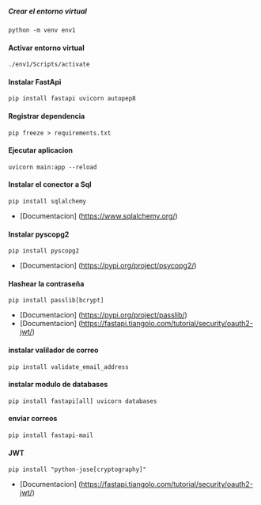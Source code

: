 
##### Crear el entorno virtual

`python -m venv env1`

#### Activar entorno virtual

`./env1/Scripts/activate`

#### Instalar FastApi

`pip install fastapi uvicorn autopep8`

#### Registrar dependencia
`pip freeze > requirements.txt`

#### Ejecutar aplicacion

`uvicorn main:app --reload`

#### Instalar el conector a Sql

`pip install sqlalchemy `
* [Documentacion] (https://www.sqlalchemy.org/)

#### Instalar pyscopg2

`pip install pyscopg2`
* [Documentacion] (https://pypi.org/project/psycopg2/)

#### Hashear la contraseña
`pip install passlib[bcrypt]`
* [Documentacion] (https://pypi.org/project/passlib/)
* [Documentacion] (https://fastapi.tiangolo.com/tutorial/security/oauth2-jwt/)


#### instalar valilador de correo 

`pip install validate_email_address`

#### instalar modulo de databases
`pip install fastapi[all] uvicorn databases`

#### enviar correos 

`pip install fastapi-mail`

#### JWT

`pip install "python-jose[cryptography]"`

* [Documentacion] (https://fastapi.tiangolo.com/tutorial/security/oauth2-jwt/)